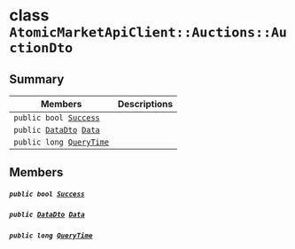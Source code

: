 # class `AtomicMarketApiClient::Auctions::AuctionDto` 

## Summary

 Members                                | Descriptions                                
----------------------------------------|---------------------------------------------
`public bool `[`Success`](#class_atomic_market_api_client_1_1_auctions_1_1_auction_dto_1a506fb037fbb6bfe8f254c021a2c3cfac) | 
`public `[`DataDto`](.github/workflows/documentation/md/AtomicMarketApiClient--Auctions--AuctionDto--DataDto.md#class_atomic_market_api_client_1_1_auctions_1_1_auction_dto_1_1_data_dto)` `[`Data`](#class_atomic_market_api_client_1_1_auctions_1_1_auction_dto_1a65c0779654774581967081cf3136bd84) | 
`public long `[`QueryTime`](#class_atomic_market_api_client_1_1_auctions_1_1_auction_dto_1a6cc7a06930fbe1e28eb7eed2599015c9) | 

## Members

##### `public bool `[`Success`](#class_atomic_market_api_client_1_1_auctions_1_1_auction_dto_1a506fb037fbb6bfe8f254c021a2c3cfac) 

##### `public `[`DataDto`](.github/workflows/documentation/md/AtomicMarketApiClient--Auctions--AuctionDto--DataDto.md#class_atomic_market_api_client_1_1_auctions_1_1_auction_dto_1_1_data_dto)` `[`Data`](#class_atomic_market_api_client_1_1_auctions_1_1_auction_dto_1a65c0779654774581967081cf3136bd84) 

##### `public long `[`QueryTime`](#class_atomic_market_api_client_1_1_auctions_1_1_auction_dto_1a6cc7a06930fbe1e28eb7eed2599015c9) 

